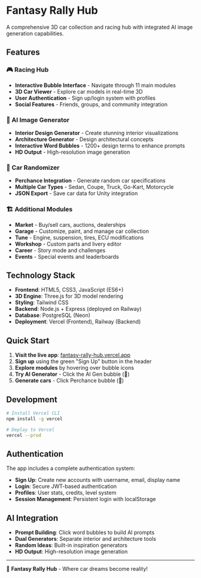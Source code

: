 # Fantasy Rally Hub

A comprehensive 3D car collection and racing hub with integrated AI image generation capabilities.

## Features

### 🎮 Racing Hub
- **Interactive Bubble Interface** - Navigate through 11 main modules
- **3D Car Viewer** - Explore car models in real-time 3D
- **User Authentication** - Sign up/login system with profiles
- **Social Features** - Friends, groups, and community integration

### 🎨 AI Image Generator
- **Interior Design Generator** - Create stunning interior visualizations
- **Architecture Generator** - Design architectural concepts
- **Interactive Word Bubbles** - 1200+ design terms to enhance prompts
- **HD Output** - High-resolution image generation

### 🎲 Car Randomizer
- **Perchance Integration** - Generate random car specifications
- **Multiple Car Types** - Sedan, Coupe, Truck, Go-Kart, Motorcycle
- **JSON Export** - Save car data for Unity integration

### 🏗️ Additional Modules
- **Market** - Buy/sell cars, auctions, dealerships
- **Garage** - Customize, paint, and manage car collection
- **Tune** - Engine, suspension, tires, ECU modifications
- **Workshop** - Custom parts and livery editor
- **Career** - Story mode and challenges
- **Events** - Special events and leaderboards

## Technology Stack

- **Frontend**: HTML5, CSS3, JavaScript (ES6+)
- **3D Engine**: Three.js for 3D model rendering
- **Styling**: Tailwind CSS
- **Backend**: Node.js + Express (deployed on Railway)
- **Database**: PostgreSQL (Neon)
- **Deployment**: Vercel (Frontend), Railway (Backend)

## Quick Start

1. **Visit the live app**: [fantasy-rally-hub.vercel.app](https://fantasy-rally-hub.vercel.app)
2. **Sign up** using the green "Sign Up" button in the header
3. **Explore modules** by hovering over bubble icons
4. **Try AI Generator** - Click the AI Gen bubble (🎨)
5. **Generate cars** - Click Perchance bubble (🎲)

## Development

```bash
# Install Vercel CLI
npm install -g vercel

# Deploy to Vercel
vercel --prod
```

## Authentication

The app includes a complete authentication system:
- **Sign Up**: Create new accounts with username, email, display name
- **Login**: Secure JWT-based authentication
- **Profiles**: User stats, credits, level system
- **Session Management**: Persistent login with localStorage

## AI Integration

- **Prompt Building**: Click word bubbles to build AI prompts
- **Dual Generators**: Separate interior and architecture tools
- **Random Ideas**: Built-in inspiration generators
- **HD Output**: High-resolution image generation

---

🚗 **Fantasy Rally Hub** - Where car dreams become reality!
